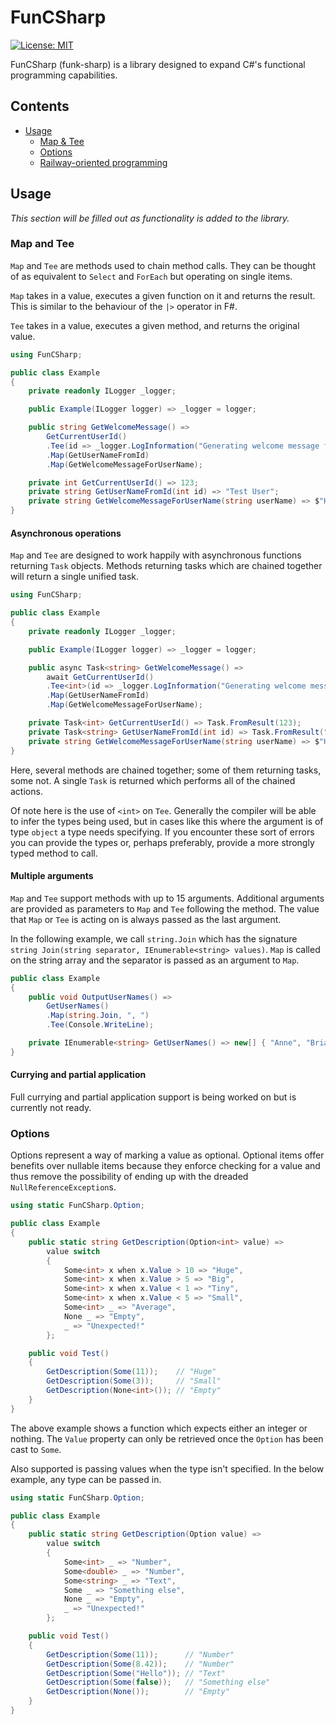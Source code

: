 # FunCSharp

[![License: MIT](https://img.shields.io/badge/License-MIT-yellow.svg)](https://github.com/awsxdr/funcsharp/blob/master/LICENSE)

FunCSharp (funk-sharp) is a library designed to expand C#'s functional programming capabilities.

## Contents

* [Usage](#usage)
  * [Map & Tee](#map-and-tee)
  * [Options](#options)
  * [Railway-oriented programming](#railway-oriented-programming-result)

## Usage

_This section will be filled out as functionality is added to the library._

### Map and Tee

`Map` and `Tee` are methods used to chain method calls. They can be thought of as equivalent to `Select` and `ForEach` but operating on single items.

`Map` takes in a value, executes a given function on it and returns the result. This is similar to the behaviour of the `|>` operator in F#.

`Tee` takes in a value, executes a given method, and returns the original value.

```csharp
using FunCSharp;

public class Example
{
    private readonly ILogger _logger;

    public Example(ILogger logger) => _logger = logger;

    public string GetWelcomeMessage() =>
        GetCurrentUserId()
        .Tee(id => _logger.LogInformation("Generating welcome message for user {0}", id))
        .Map(GetUserNameFromId)
        .Map(GetWelcomeMessageForUserName);

    private int GetCurrentUserId() => 123;
    private string GetUserNameFromId(int id) => "Test User";
    private string GetWelcomeMessageForUserName(string userName) => $"Hello, {userName}";
}
```

#### Asynchronous operations

`Map` and `Tee` are designed to work happily with asynchronous functions returning `Task` objects. Methods returning tasks which are chained together will return a single unified task.

```csharp
using FunCSharp;

public class Example
{
    private readonly ILogger _logger;

    public Example(ILogger logger) => _logger = logger;

    public async Task<string> GetWelcomeMessage() =>
        await GetCurrentUserId()
        .Tee<int>(id => _logger.LogInformation("Generating welcome message for user {0}", id))
        .Map(GetUserNameFromId)
        .Map(GetWelcomeMessageForUserName);

    private Task<int> GetCurrentUserId() => Task.FromResult(123);
    private Task<string> GetUserNameFromId(int id) => Task.FromResult("Test User");
    private string GetWelcomeMessageForUserName(string userName) => $"Hello, {userName}";
}
```

Here, several methods are chained together; some of them returning tasks, some not. A single `Task` is returned which performs all of the chained actions.

Of note here is the use of `<int>` on `Tee`. Generally the compiler will be able to infer the types being used, but in cases like this where the argument is of type `object` a type needs specifying. If you encounter these sort of errors you can provide the types or, perhaps preferably, provide a more strongly typed method to call.

#### Multiple arguments

`Map` and `Tee` support methods with up to 15 arguments. Additional arguments are provided as parameters to `Map` and `Tee` following the method. The value that `Map` or `Tee` is acting on is always passed as the last argument.

In the following example, we call `string.Join` which has the signature `string Join(string separator, IEnumerable<string> values)`. `Map` is called on the string array and the separator is passed as an argument to `Map`.

```csharp
public class Example
{
    public void OutputUserNames() =>
        GetUserNames()
        .Map(string.Join, ", ")
        .Tee(Console.WriteLine);

    private IEnumerable<string> GetUserNames() => new[] { "Anne", "Brian", "Claire", "Daniel" };
}
```

#### Currying and partial application

Full currying and partial application support is being worked on but is currently not ready.

### Options

Options represent a way of marking a value as optional. Optional items offer benefits over nullable items because they enforce checking for a value and thus remove the possibility of ending up with the dreaded `NullReferenceException`s.

```csharp
using static FunCSharp.Option;

public class Example
{
    public static string GetDescription(Option<int> value) =>
        value switch
        {
            Some<int> x when x.Value > 10 => "Huge",
            Some<int> x when x.Value > 5 => "Big",
            Some<int> x when x.Value < 1 => "Tiny",
            Some<int> x when x.Value < 5 => "Small",
            Some<int> _ => "Average",
            None _ => "Empty",
            _ => "Unexpected!"
        };

    public void Test()
    {
        GetDescription(Some(11));    // "Huge"
        GetDescription(Some(3));     // "Small"
        GetDescription(None<int>()); // "Empty"
    }
}
```

The above example shows a function which expects either an integer or nothing. The `Value` property can only be retrieved once the `Option` has been cast to `Some`.

Also supported is passing values when the type isn't specified. In the below example, any type can be passed in.

```csharp
using static FunCSharp.Option;

public class Example
{
    public static string GetDescription(Option value) =>
        value switch
        {
            Some<int> _ => "Number",
            Some<double> _ => "Number",
            Some<string> _ => "Text",
            Some _ => "Something else",
            None _ => "Empty",
            _ => "Unexpected!"
        };

    public void Test()
    {
        GetDescription(Some(11));      // "Number"
        GetDescription(Some(8.42));    // "Number"
        GetDescription(Some("Hello")); // "Text"
        GetDescription(Some(false));   // "Something else"
        GetDescription(None());        // "Empty"
    }
}
```